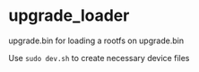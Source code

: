 # upgrade_loader
upgrade.bin for loading a rootfs on upgrade.bin

Use `sudo dev.sh` to create necessary device files
